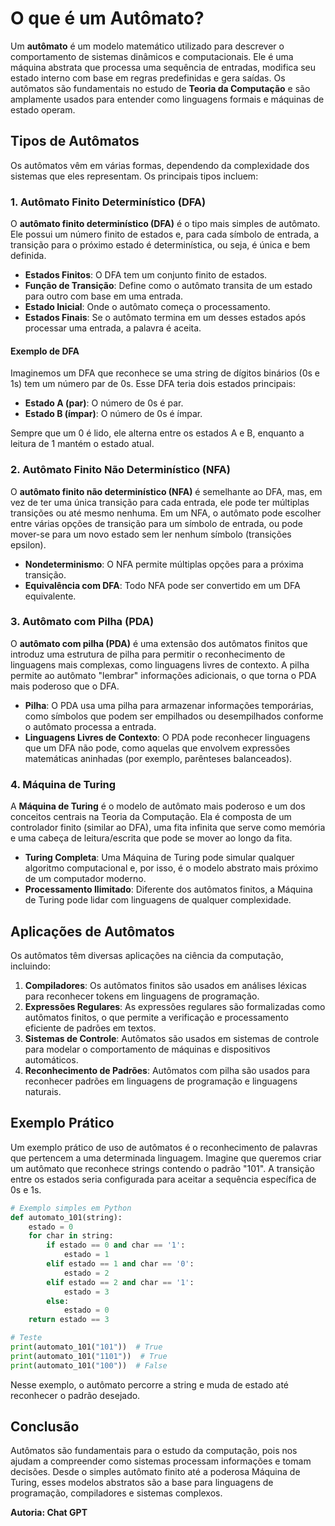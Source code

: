 # O que é um Autômato?

Um **autômato** é um modelo matemático utilizado para descrever o comportamento de sistemas dinâmicos e computacionais. Ele é uma máquina abstrata que processa uma sequência de entradas, modifica seu estado interno com base em regras predefinidas e gera saídas. Os autômatos são fundamentais no estudo de **Teoria da Computação** e são amplamente usados para entender como linguagens formais e máquinas de estado operam.

## Tipos de Autômatos

Os autômatos vêm em várias formas, dependendo da complexidade dos sistemas que eles representam. Os principais tipos incluem:

### 1. Autômato Finito Determinístico (DFA)

O **autômato finito determinístico (DFA)** é o tipo mais simples de autômato. Ele possui um número finito de estados e, para cada símbolo de entrada, a transição para o próximo estado é determinística, ou seja, é única e bem definida.

- **Estados Finitos**: O DFA tem um conjunto finito de estados.
- **Função de Transição**: Define como o autômato transita de um estado para outro com base em uma entrada.
- **Estado Inicial**: Onde o autômato começa o processamento.
- **Estados Finais**: Se o autômato termina em um desses estados após processar uma entrada, a palavra é aceita.

#### Exemplo de DFA

Imaginemos um DFA que reconhece se uma string de dígitos binários (0s e 1s) tem um número par de 0s. Esse DFA teria dois estados principais:

- **Estado A (par)**: O número de 0s é par.
- **Estado B (ímpar)**: O número de 0s é ímpar.

Sempre que um 0 é lido, ele alterna entre os estados A e B, enquanto a leitura de 1 mantém o estado atual.

### 2. Autômato Finito Não Determinístico (NFA)

O **autômato finito não determinístico (NFA)** é semelhante ao DFA, mas, em vez de ter uma única transição para cada entrada, ele pode ter múltiplas transições ou até mesmo nenhuma. Em um NFA, o autômato pode escolher entre várias opções de transição para um símbolo de entrada, ou pode mover-se para um novo estado sem ler nenhum símbolo (transições epsilon).

- **Nondeterminismo**: O NFA permite múltiplas opções para a próxima transição.
- **Equivalência com DFA**: Todo NFA pode ser convertido em um DFA equivalente.

### 3. Autômato com Pilha (PDA)

O **autômato com pilha (PDA)** é uma extensão dos autômatos finitos que introduz uma estrutura de pilha para permitir o reconhecimento de linguagens mais complexas, como linguagens livres de contexto. A pilha permite ao autômato "lembrar" informações adicionais, o que torna o PDA mais poderoso que o DFA.

- **Pilha**: O PDA usa uma pilha para armazenar informações temporárias, como símbolos que podem ser empilhados ou desempilhados conforme o autômato processa a entrada.
- **Linguagens Livres de Contexto**: O PDA pode reconhecer linguagens que um DFA não pode, como aquelas que envolvem expressões matemáticas aninhadas (por exemplo, parênteses balanceados).

### 4. Máquina de Turing

A **Máquina de Turing** é o modelo de autômato mais poderoso e um dos conceitos centrais na Teoria da Computação. Ela é composta de um controlador finito (similar ao DFA), uma fita infinita que serve como memória e uma cabeça de leitura/escrita que pode se mover ao longo da fita.

- **Turing Completa**: Uma Máquina de Turing pode simular qualquer algoritmo computacional e, por isso, é o modelo abstrato mais próximo de um computador moderno.
- **Processamento Ilimitado**: Diferente dos autômatos finitos, a Máquina de Turing pode lidar com linguagens de qualquer complexidade.

## Aplicações de Autômatos

Os autômatos têm diversas aplicações na ciência da computação, incluindo:

1. **Compiladores**: Os autômatos finitos são usados em análises léxicas para reconhecer tokens em linguagens de programação.
2. **Expressões Regulares**: As expressões regulares são formalizadas como autômatos finitos, o que permite a verificação e processamento eficiente de padrões em textos.
3. **Sistemas de Controle**: Autômatos são usados em sistemas de controle para modelar o comportamento de máquinas e dispositivos automáticos.
4. **Reconhecimento de Padrões**: Autômatos com pilha são usados para reconhecer padrões em linguagens de programação e linguagens naturais.

## Exemplo Prático

Um exemplo prático de uso de autômatos é o reconhecimento de palavras que pertencem a uma determinada linguagem. Imagine que queremos criar um autômato que reconhece strings contendo o padrão "101". A transição entre os estados seria configurada para aceitar a sequência específica de 0s e 1s.

```python
# Exemplo simples em Python
def automato_101(string):
    estado = 0
    for char in string:
        if estado == 0 and char == '1':
            estado = 1
        elif estado == 1 and char == '0':
            estado = 2
        elif estado == 2 and char == '1':
            estado = 3
        else:
            estado = 0
    return estado == 3

# Teste
print(automato_101("101"))  # True
print(automato_101("1101"))  # True
print(automato_101("100"))  # False
```

Nesse exemplo, o autômato percorre a string e muda de estado até reconhecer o padrão desejado.

## Conclusão

Autômatos são fundamentais para o estudo da computação, pois nos ajudam a compreender como sistemas processam informações e tomam decisões. Desde o simples autômato finito até a poderosa Máquina de Turing, esses modelos abstratos são a base para linguagens de programação, compiladores e sistemas complexos.

**Autoria: Chat GPT**
